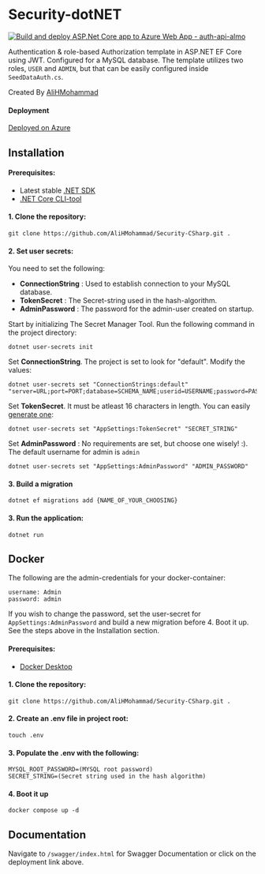 # Security-dotNET
[![Build and deploy ASP.Net Core app to Azure Web App - auth-api-almo](https://github.com/AliHMohammad/Security-dotNET/actions/workflows/master_auth-api-almo.yml/badge.svg)](https://github.com/AliHMohammad/Security-dotNET/actions/workflows/master_auth-api-almo.yml)

Authentication & role-based Authorization template in ASP.NET EF Core using JWT. Configured for a MySQL database. The template utilizes two roles, `USER` and `ADMIN`, but that can be easily configured inside `SeedDataAuth.cs`.

Created By [AliHMohammad](https://github.com/AliHMohammad)

#### Deployment
[Deployed on Azure](https://auth-api-almo.azurewebsites.net/swagger/index.html)


## Installation


#### Prerequisites:

* Latest stable [.NET SDK](https://dotnet.microsoft.com/en-us/download)
* [.NET Core CLI-tool](https://learn.microsoft.com/en-us/ef/core/cli/dotnet)

#### 1. Clone the repository:

```
git clone https://github.com/AliHMohammad/Security-CSharp.git .
```

#### 2. Set user secrets:

You need to set the following: 

* __ConnectionString__ : Used to establish connection to your MySQL database.
* __TokenSecret__ : The Secret-string used in the hash-algorithm.
* __AdminPassword__ : The password for the admin-user created on startup.

Start by initializing The Secret Manager Tool. Run the following command in the project directory:

```
dotnet user-secrets init
```

Set __ConnectionString__. The project is set to look for "default". Modify the values:

```
dotnet user-secrets set "ConnectionStrings:default" "server=URL;port=PORT;database=SCHEMA_NAME;userid=USERNAME;password=PASSWORD"
```

Set __TokenSecret__. It must be atleast 16 characters in length. You can easily [generate one](https://dev.to/tkirwa/generate-a-random-jwt-secret-key-39j4):

```
dotnet user-secrets set "AppSettings:TokenSecret" "SECRET_STRING"
```

Set __AdminPassword__ : No requirements are set, but choose one wisely! :). The default username for admin is `admin`

```
dotnet user-secrets set "AppSettings:AdminPassword" "ADMIN_PASSWORD"
```

#### 3. Build a migration

```
dotnet ef migrations add {NAME_OF_YOUR_CHOOSING}
```


#### 3. Run the application:


```
dotnet run 
```





## Docker

The following are the admin-credentials for your docker-container:

```
username: Admin
password: admin
```

If you wish to change the password, set the user-secret for `AppSettings:AdminPassword` and build a new migration before 4. Boot it up. See the steps above in the Installation section.

#### Prerequisites:

* [Docker Desktop](https://www.docker.com/products/docker-desktop/)

#### 1. Clone the repository:

```
git clone https://github.com/AliHMohammad/Security-CSharp.git .
```

#### 2. Create an .env file in project root:

```
touch .env
```

#### 3. Populate the .env with the following:

```
MYSQL_ROOT_PASSWORD=(MYSQL root password)
SECRET_STRING=(Secret string used in the hash algorithm)
```

#### 4. Boot it up

```
docker compose up -d
```

## Documentation

Navigate to `/swagger/index.html` for Swagger Documentation or click on the deployment link above.

